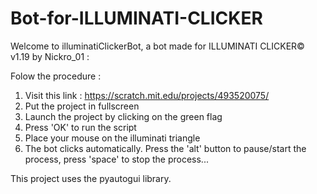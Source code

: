 # Bot-for-ILLUMINATI-CLICKER

Welcome to illuminatiClickerBot, a bot made for ILLUMINATI CLICKER© v1.19 by Nickro_01 :

Folow the procedure :
1. Visit this link : https://scratch.mit.edu/projects/493520075/
2. Put the project in fullscreen
3. Launch the project by clicking on the green flag
4. Press 'OK' to run the script
5. Place your mouse on the illuminati triangle
6. The bot clicks automatically. Press the 'alt' button to pause/start the process, press 'space' to stop the process...

This project uses the pyautogui library.

